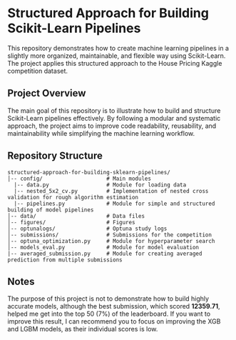 # Structured Approach for Building Scikit-Learn Pipelines

This repository demonstrates how to create machine learning pipelines in a slightly more organized, maintainable, and flexible way using Scikit-Learn. 
The project applies this structured approach to the House Pricing Kaggle competition dataset.
## Project Overview
The main goal of this repository is to illustrate how to build and structure Scikit-Learn pipelines effectively. 
By following a modular and systematic approach, the project aims to improve code readability, reusability, and maintainability while simplifying the machine learning workflow.

## Repository Structure
```
structured-approach-for-building-sklearn-pipelines/
│-- config/                    # Main modules
  |-- data.py                  # Module for loading data
  |-- nested_5x2_cv.py         # Implementation of nested cross validation for rough algorithm estimation
  |-- pipelines.py             # Module for simple and structured building of model pipelines
│-- data/                      # Data files
│-- figures/                   # Figures
│-- optunalogs/                # Optuna study logs
│-- submissions/               # Submissions for the competition
│-- optuna_optimization.py     # Module for hyperparameter search
│-- models_eval.py             # Module for model evaluation
|-- averaged_submission.py     # Module for creating averaged prediction from multiple submissions
```

## Notes
The purpose of this project is not to demonstrate how to build highly accurate models, although the best submission, which scored **12359.71**, helped me get into the top 50 (7%) of the leaderboard. 
If you want to improve this result, I can recommend you to focus on improving the XGB and LGBM models, as their individual scores is low.

